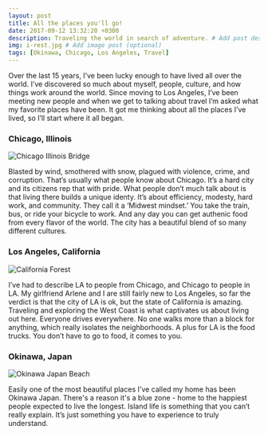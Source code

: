```yaml
---
layout: post
title: All the places you'll go!
date: 2017-09-12 13:32:20 +0300
description: Traveling the world in search of adventure. # Add post description (optional)
img: i-rest.jpg # Add image post (optional)
tags: [Okinawa, Chicago, Los Angeles, Travel]
---
```

Over the last 15 years, I’ve been lucky enough to have lived all over the world. I’ve discovered so much about myself, people, culture, and how things work around the world. Since moving to Los Angeles, I’ve been meeting new people and when we get to talking about travel I’m asked what my favorite places have been. It got me thinking about all the places I’ve lived, so I’ll start where it all began.

### Chicago, Illinois
![Chicago Illinois Bridge]({{site.baseurl}}/assets/img/chicago.jpg)

Blasted by wind, smothered with snow, plagued with violence, crime, and corruption. That’s usually what people know about Chicago. It’s a hard city and its citizens rep that with pride. What people don’t much talk about is that living there builds a unique identy. It’s about efficiency, modesty, hard work, and community. They call it a ‘Midwest mindset.’ You take the train, bus, or ride your bicycle to work. And any day you can get authenic food from every flavor of the world. The city has a beautiful blend of so many different cultures.

### Los Angeles, California
![California Forest]({{site.baseurl}}/assets/img/california.jpg)

I’ve had to describe LA to people from Chicago, and Chicago to people in LA. My girlfriend Arlene and I are still fairly new to Los Angeles, so far the verdict is that the city of LA is ok, but the state of California is amazing. Traveling and exploring the West Coast is what captivates us about living out here. Everyone drives everywhere. No one walks more than a block for anything, which really isolates the neighborhoods. A plus for LA is the food trucks. You don’t have to go to food, it comes to you.

### Okinawa, Japan
![Okinawa Japan Beach]({{site.baseurl}}/assets/img/okinawa.jpg)

Easily one of the most beautiful places I've called my home has been Okinawa Japan. There's a reason it's a blue zone - home to the happiest people expected to live the longest. Island life is something that you can’t really explain. It’s just something you have to experience to truly understand.
